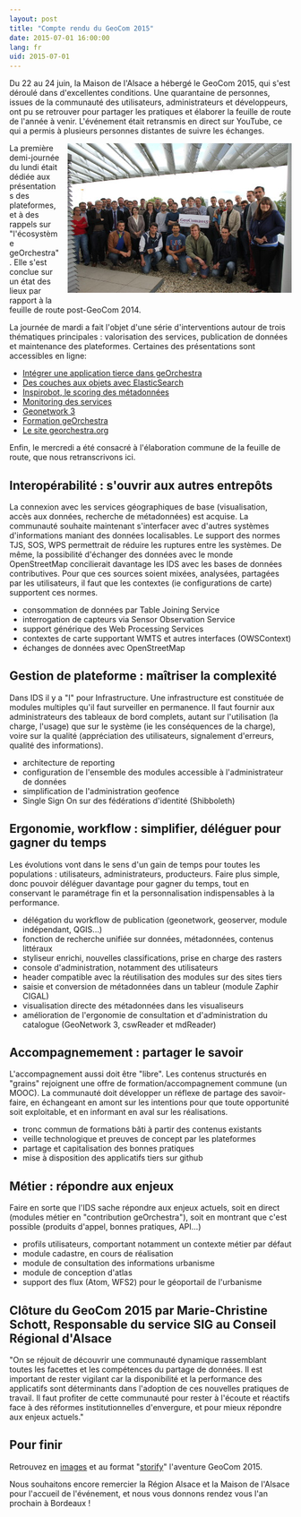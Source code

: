 ```yaml
---
layout: post
title: "Compte rendu du GeoCom 2015"
date: 2015-07-01 16:00:00
lang: fr
uid: 2015-07-01
---
```


Du 22 au 24 juin, la Maison de l'Alsace a hébergé le GeoCom 2015, qui s'est déroulé dans d'excellentes conditions.
Une quarantaine de personnes, issues de la communauté des utilisateurs, administrateurs et développeurs, ont pu se retrouver pour partager les pratiques et élaborer la feuille de route de l'année à venir. 
L'événement était retransmis en direct sur YouTube, ce qui a permis à plusieurs personnes distantes de suivre les échanges. 

<!--more-->

<a href="/public/geocom2015/20150623_153316.JPG" hreflang="fr"><img src="/public/geocom2015/20150623_153316_mini.JPG" alt="geocom2015" style="float:right; margin: 0 0 1em 1em;" title="geocom 2015, la communauté" /></a>

La première demi-journée du lundi était dédiée aux présentations des plateformes, et à des rappels sur "l'écosystème geOrchestra". 
Elle s'est conclue sur un état des lieux par rapport à la feuille de route post-GeoCom 2014.

La journée de mardi a fait l'objet d'une série d'interventions autour de trois thématiques principales : valorisation des services, publication de données et maintenance des plateformes. Certaines des présentations sont accessibles en ligne:

 * [Intégrer une application tierce dans geOrchestra](http://slides.com/sebastienpelhate/geocom2015)
 * [Des couches aux objets avec ElasticSearch](http://jeoffreyjardin.fr/presentations/slides-elasticsearchfr.html#/)
 * [Inspirobot, le scoring des métadonnées](http://slides.com/lecault/inspirobot#/)
 * [Monitoring des services](http://jeoffreyjardin.fr/presentations/slides-supervisefr.html#/)
 * [Geonetwork 3](https://docs.google.com/presentation/d/1gi5MkZcPIWDLtG8xTmdGE3zoymXohGac8K-tGug39QQ/)
 * [Formation geOrchestra](http://slides.com/stlejer-morvrini/deck/fullscreen)
 * [Le site georchestra.org](https://docs.google.com/presentation/d/15SqLVcHlhEaMRjzQwOSlck7RqGgWWXcSwNiH5YYEjQw/)

Enfin, le mercredi a été consacré à l'élaboration commune de la feuille de route, que nous retranscrivons ici.


## Interopérabilité : s'ouvrir aux autres entrepôts

La connexion avec les services géographiques de base (visualisation, accès aux données, recherche de métadonnées) est acquise. La communauté souhaite maintenant s'interfacer avec d'autres systèmes d'informations maniant des données localisables. Le support des normes TJS, SOS, WPS permettrait de réduire les ruptures entre les systèmes. 
De même, la possibilité d'échanger des données avec le monde OpenStreetMap concilierait davantage les IDS avec les bases de données contributives. Pour que ces sources soient mixées, analysées, partagées par les utilisateurs, il faut que les contextes (ie configurations de carte) supportent ces normes.

 * consommation de données par Table Joining Service
 * interrogation de capteurs via Sensor Observation Service
 * support générique des Web Processing Services
 * contextes de carte supportant WMTS et autres interfaces (OWSContext)
 * échanges de données avec OpenStreetMap



## Gestion de plateforme : maîtriser la complexité

Dans IDS il y a "I" pour Infrastructure. Une infrastructure est constituée de modules multiples qu'il faut surveiller en permanence. Il faut fournir aux administrateurs des tableaux de bord complets, autant sur l'utilisation (la charge, l'usage) que sur le système (ie les conséquences de la charge), voire sur la qualité (appréciation des utilisateurs, signalement d'erreurs, qualité des informations).

 * architecture de reporting
 * configuration de l'ensemble des modules accessible à l'administrateur de données
 * simplification de l'administration geofence
 * Single Sign On sur des fédérations d'identité (Shibboleth)


## Ergonomie, workflow : simplifier, déléguer pour gagner du temps 

Les évolutions vont dans le sens d'un gain de temps pour toutes les populations : utilisateurs, administrateurs, producteurs. Faire plus simple, donc pouvoir déléguer davantage pour gagner du temps, tout en conservant le paramétrage fin et la personnalisation indispensables à la performance.

 * délégation du workflow de publication (geonetwork, geoserver, module indépendant, QGIS...)
 * fonction de recherche unifiée sur données, métadonnées, contenus littéraux
 * styliseur enrichi, nouvelles classifications, prise en charge des rasters
 * console d'administration, notamment des utilisateurs
 * header compatible avec la réutilisation des modules sur des sites tiers
 * saisie et conversion de métadonnées dans un tableur (module Zaphir CIGAL)
 * visualisation directe des métadonnées dans les visualiseurs
 * amélioration de l'ergonomie de consultation et d'administration du catalogue (GeoNetwork 3, cswReader et mdReader)


## Accompagnemement : partager le savoir

L'accompagnement aussi doit être "libre". Les contenus structurés en "grains" rejoignent une offre de formation/accompagnement commune (un MOOC). La communauté doit développer un réflexe de partage des savoir-faire, en échangeant en amont sur les intentions pour que toute opportunité soit exploitable, et en informant en aval sur les réalisations.

 * tronc commun de formations bâti à partir des contenus existants
 * veille technologique et preuves de concept par les plateformes
 * partage et capitalisation des bonnes pratiques
 * mise à disposition des applicatifs tiers sur github



## Métier : répondre aux enjeux

Faire en sorte que l'IDS sache répondre aux enjeux actuels, soit en direct (modules métier en "contribution geOrchestra"), soit en montrant que c'est possible (produits d'appel, bonnes pratiques, API...)

 * profils utilisateurs, comportant notamment un contexte métier par défaut
 * module cadastre, en cours de réalisation
 * module de consultation des informations urbanisme
 * module de conception d'atlas
 * support des flux (Atom, WFS2) pour le géoportail de l'urbanisme


## Clôture du GeoCom 2015 par Marie-Christine Schott, Responsable du service SIG au Conseil Régional d'Alsace

"On se réjouit de découvrir une communauté dynamique rassemblant toutes les facettes et les compétences du partage de données. Il est important de rester vigilant car la disponibilité et la performance des applicatifs sont déterminants dans l'adoption de ces nouvelles pratiques de travail. Il faut profiter de cette communauté pour rester à l'écoute et réactifs face à des réformes institutionnelles d'envergure, et pour mieux répondre aux enjeux actuels."

## Pour finir

Retrouvez en [images](https://www.flickr.com/photos/fvanderbiest/sets/72157654956059600) et au format "[storify](https://storify.com/fvanderbiest/geocom-2015-strasbourg)" l'aventure GeoCom 2015. 

Nous souhaitons encore remercier la Région Alsace et la Maison de l'Alsace pour l'accueil de l'événement, et nous vous donnons rendez vous l'an prochain à Bordeaux !

